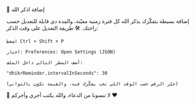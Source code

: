 
🌙 إضافة اذكر الله

إضافة بسيطة بتفكّرك بذكر الله كل فترة زمنية معيّنة، والمدة دي قابلة للتعديل حسب راحتك.
🛠️ طريقة التعديل على وقت الذكر:

    اضغط Ctrl + Shift + P

    اختار: Preferences: Open Settings (JSON)

    أضف السطر التالي داخل الملف:

    "dhikrReminder.intervalInSeconds": 30

    (غيّر الرقم حسب الوقت اللي تحب يفكّرك فيه، والقيمة تكون بالثواني)

💬 لا تنسونا من الدعاء، والله يكتب أجري وأجركم ❤️
